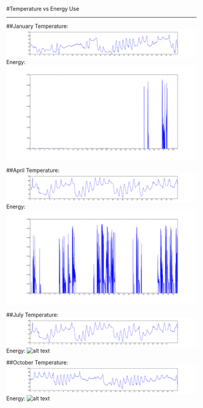 #Temperature vs Energy Use
_______

##January
Temperature:
![alt text](get_weather_data/month_temp_graphs/January_Weather.png)
Energy:
![alt text](../diagnostics/plots/January_avg.pdf.png)

##April
Temperature:
![alt text](get_weather_data/month_temp_graphs/April_Weather.png)
Energy:
![alt text](../diagnostics/plots/April_avg.pdf.png)

##July
Temperature:
![alt text](get_weather_data/month_temp_graphs/July_Weather.png)
Energy:
![alt text](../diagnostics/plots/July_avg.pdf.png)

##October
Temperature:
![alt text](get_weather_data/month_temp_graphs/October_Weather.png)
Energy:
![alt text](../diagnostics/plots/October_avg.pdf.png)
